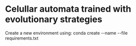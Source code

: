 # Celullar automata trained with evolutionary strategies
Create a new environment using:
conda create --name <env> --file requirements.txt